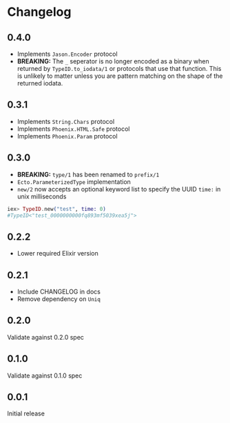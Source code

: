 # Changelog

## 0.4.0

- Implements `Jason.Encoder` protocol
- **BREAKING:** The `_` seperator is no longer encoded as a binary when returned by `TypeID.to_iodata/1` or protocols that use that function. This is unlikely to matter unless you are pattern matching on the shape of the returned iodata.

## 0.3.1

- Implements `String.Chars` protocol
- Implements `Phoenix.HTML.Safe` protocol
- Implements `Phoenix.Param` protocol

## 0.3.0

- **BREAKING:** `type/1` has been renamed to `prefix/1`
- `Ecto.ParameterizedType` implementation
- `new/2` now accepts an optional keyword list to specify the UUID `time:` in unix milliseconds

```elixir
iex> TypeID.new("test", time: 0)
#TypeID<"test_0000000000fq893mf5039xea5j">
```

## 0.2.2

- Lower required Elixir version

## 0.2.1

- Include CHANGELOG in docs
- Remove dependency on `Uniq`

## 0.2.0

Validate against 0.2.0 spec

## 0.1.0

Validate against 0.1.0 spec

## 0.0.1

Initial release
